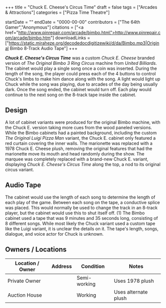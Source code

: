 +++
title = "Chuck E. Cheese's Circus Time"
draft = false
tags = ["Arcades & Attractions"]
categories = ["Pizza Time Theatre"]


startDate = ""
endDate = "0000-00-00"
contributors = ["The 64th Gamer","Anonymous"]
citations = ["<a href=\"http://www.pinrepair.com/arcade/bimbo.htm\">http://www.pinrepair.com/arcade/bimbo.htm</a>"]
downloadLinks = ["https://static.miraheze.org/decodedocdigitizewiki/d/da/Bimbo.mp3|Original Bimbo 8-Track Audio Tape"]
+++

***Chuck E. Cheese's Circus Time*** was a custom *Chuck E. Cheese* branded version of *The Original Bimbo 3 Ring Circus* machine from *United Billiards.* The cabinet would play a single song once a coin was inserted. During the length of the song, the player could press each of the 4 buttons to control Chuck's limbs to make him dance along with the song. A light would light up Chuck while the song was playing, due to arcades of the day being usually dark. Once the song ended, the cabinet would turn off. Each play would continue to the next song on the 8-track tape inside the cabinet.

## Design

A lot of cabinet variants were produced for the original Bimbo machine, with the Chuck E. version taking more cues from the wood paneled versions. While the Bimbo cabinets had a painted background, including the custom *The Original Luigi Pizza Man* variant, the Chuck E. cabinet only featured a red curtain covering the inner walls. The marionette was replaced with a 1978 Chuck E. Cheese plush, removing the original features that had the marionette move its mouth and head randomly during the show. The marquee was completely replaced with a brand-new Chuck E. variant, displaying *Chuck E. Cheese's Circus Time* along the top, a nod to its original circus variant.

## Audio Tape

The cabinet would use the length of each song to determine the length of each play of the game. Between each song on the tape, a conductive splice was placed. This would normally be used to change the track in an 8-track player, but the cabinet would use this to shut itself off. (1) The Bimbo cabinet used a tape that was 9 minutes and 35 seconds long, consisting of 8 different songs. While most likely the Chuck variant used a custom tape like the Luigi variant, it is unclear the details on it. The tape's length, songs, dialogue, and voice actor for Chuck is unknown.

## Owners / Locations

| Location / Owner | Address | Condition    | Notes                |
|------------------|---------|--------------|----------------------|
| Private Owner    |         | Semi-working | Uses 1978 plush      |
| Auction House    |         | Working      | Uses alternate plush |
